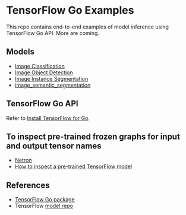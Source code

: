 # TensorFlow Go Examples

This repo contains end-to-end examples of model inference using TensorFlow Go API. More are coming.

## Models

- [Image Classification](image_classification)
- [Image Object Detection](image_object_detection)
- [Image Instance Segmentation](image_semantic_segmentation)
- [image_semantic_segmentation](image_semantic_segmentation)

## TensorFlow Go API

Refer to [Install TensorFlow for Go](https://www.tensorflow.org/install/lang_go).

## To inspect pre-trained frozen graphs for input and output tensor names

- [Netron](https://github.com/lutzroeder/netron)
- [How to inspect a pre-trained TensorFlow model](https://medium.com/@daj/how-to-inspect-a-pre-trained-tensorflow-model-5fd2ee79ced0)

## References

- [TensorFlow Go package](https://godoc.org/github.com/tensorflow/tensorflow/tensorflow/go)
- TensorFlow [model repo](https://github.com/tensorflow/models)
